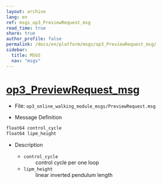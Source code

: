 ```yaml
---
layout: archive
lang: en
ref: msgs_op3_PreviewRequest_msg
read_time: true
share: true
author_profile: false
permalink: /docs/en/platform/msgs/op3_PreviewRequest_msg/
sidebar:
  title: MSGS
  nav: "msgs"
---
```


# [op3_PreviewRequest_msg](#op3-previewrequest-msg)

- File: `op3_online_walking_module_msgs/PreviewRequest.msg`

- Message Definition
 ```c
 float64 control_cycle
 float64 lipm_height
 ```

- Description

    * `control_cycle`   
&emsp;&emsp; control cycle per one loop      
    * `lipm_height`    
&emsp;&emsp; linear inverted pendulum length   
